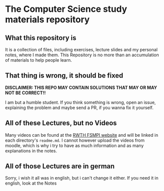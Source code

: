 # The Computer Science study materials repository

## What this repository is

It is a collection of files, including exercises, lecture slides and my personal notes, where I made them.
This Repository is no more than an accumulation of materials to help people learn.

## That thing is wrong, it should be fixed

**DISCLAIMER: THIS REPO MAY CONTAIN SOLUTIONS THAT MAY OR MAY NOT BE CORRECT!!**

I am but a humble student. If you think something is wrong, open an issue, explaining the problem and maybe send a PR, if you wanna fix it yourself.

## All of these Lectures, but no Videos

Many videos can be found at the [RWTH FSMPI website](https://video.fsmpi.rwth-aachen.de) and will be linked in each directory's `readme.md`.
I cannot however upload the videos from moodle, which is why i try to have as much information and as many explanations in the notes.

## All of those Lectures are in german

Sorry, i wish it all was in english, but i can't change it either. If you need it in english, look at the Notes